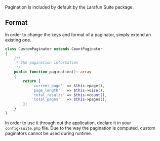 Pagination is included by default by the Larafun Suite package.

## Format

In order to change the keys and format of a paginator, simply extend an existing one.

```php
class CustomPaginator extends CountPaginator
{
    /**
     * The pagination information
     */
    public function pagination(): array
    {
        return [
            'current_page'  => $this->page(),
            'page_length'   => $this->size(),
            'total_results' => $this->count(),
            'total_pages'   => $this->pages(),
        ];
    }
}
```

In order to use it through out the application, declare it in your `config/suite.php` file. Due to the way the pagination is computed, custom paginators cannot be used during runtime.
